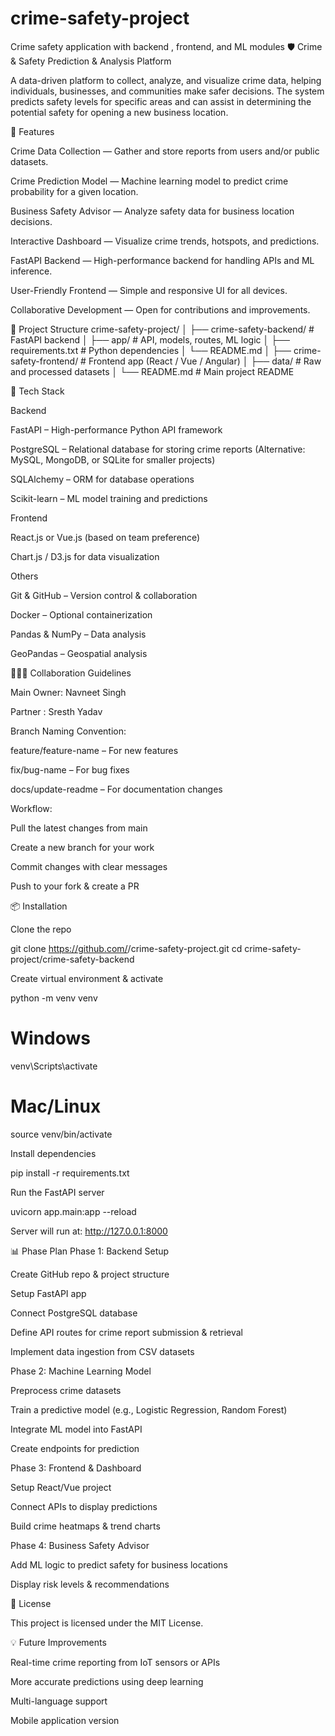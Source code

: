 # crime-safety-project
Crime safety application with backend , frontend, and ML modules
🛡️ Crime & Safety Prediction & Analysis Platform

A data-driven platform to collect, analyze, and visualize crime data, helping individuals, businesses, and communities make safer decisions.
The system predicts safety levels for specific areas and can assist in determining the potential safety for opening a new business location.

📌 Features

Crime Data Collection — Gather and store reports from users and/or public datasets.

Crime Prediction Model — Machine learning model to predict crime probability for a given location.

Business Safety Advisor — Analyze safety data for business location decisions.

Interactive Dashboard — Visualize crime trends, hotspots, and predictions.

FastAPI Backend — High-performance backend for handling APIs and ML inference.

User-Friendly Frontend — Simple and responsive UI for all devices.

Collaborative Development — Open for contributions and improvements.

📂 Project Structure
crime-safety-project/
│
├── crime-safety-backend/    # FastAPI backend
│   ├── app/                 # API, models, routes, ML logic
│   ├── requirements.txt     # Python dependencies
│   └── README.md
│
├── crime-safety-frontend/   # Frontend app (React / Vue / Angular)
│
├── data/                    # Raw and processed datasets
│
└── README.md                # Main project README

🚀 Tech Stack

Backend

FastAPI – High-performance Python API framework

PostgreSQL – Relational database for storing crime reports
(Alternative: MySQL, MongoDB, or SQLite for smaller projects)

SQLAlchemy – ORM for database operations

Scikit-learn – ML model training and predictions

Frontend

React.js or Vue.js (based on team preference)

Chart.js / D3.js for data visualization

Others

Git & GitHub – Version control & collaboration

Docker – Optional containerization

Pandas & NumPy – Data analysis

GeoPandas – Geospatial analysis

🧑‍🤝‍🧑 Collaboration Guidelines

Main Owner: Navneet Singh 

Partner : Sresth Yadav

Branch Naming Convention:

feature/feature-name – For new features

fix/bug-name – For bug fixes

docs/update-readme – For documentation changes

Workflow:

Pull the latest changes from main

Create a new branch for your work

Commit changes with clear messages

Push to your fork & create a PR

📦 Installation

Clone the repo

git clone https://github.com/<your-username>/crime-safety-project.git
cd crime-safety-project/crime-safety-backend


Create virtual environment & activate

python -m venv venv
# Windows
venv\Scripts\activate
# Mac/Linux
source venv/bin/activate


Install dependencies

pip install -r requirements.txt


Run the FastAPI server

uvicorn app.main:app --reload


Server will run at: http://127.0.0.1:8000

📊 Phase Plan
Phase 1: Backend Setup

Create GitHub repo & project structure

Setup FastAPI app

Connect PostgreSQL database

Define API routes for crime report submission & retrieval

Implement data ingestion from CSV datasets

Phase 2: Machine Learning Model

Preprocess crime datasets

Train a predictive model (e.g., Logistic Regression, Random Forest)

Integrate ML model into FastAPI

Create endpoints for prediction

Phase 3: Frontend & Dashboard

Setup React/Vue project

Connect APIs to display predictions

Build crime heatmaps & trend charts

Phase 4: Business Safety Advisor

Add ML logic to predict safety for business locations

Display risk levels & recommendations

📜 License

This project is licensed under the MIT License.

💡 Future Improvements

Real-time crime reporting from IoT sensors or APIs

More accurate predictions using deep learning

Multi-language support

Mobile application version
